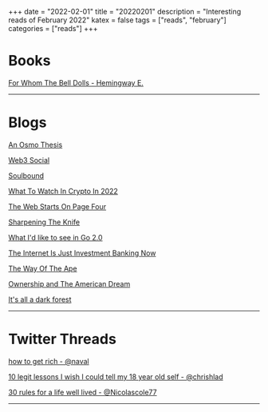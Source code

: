 +++
date = "2022-02-01"
title = "20220201"
description = "Interesting reads of February 2022"
katex = false
tags = ["reads", "february"]
categories = ["reads"]
+++

# Books
[For Whom The Bell Dolls - Hemingway E.](https://www.amazon.es/Whom-Bell-Tolls-Ernest-Hemingway/dp/0099908603)

---

# Blogs
[An Osmo Thesis](https://ctzpy.substack.com/p/an-osmo-thesis)

[Web3 Social](https://30000feet.substack.com/p/issue-52-web-3-social)

[Soulbound](https://vitalik.ca/general/2022/01/26/soulbound.html)

[What To Watch In Crypto In 2022](https://www.readthegeneralist.com/briefing/crypto-2022)

[The Web Starts On Page Four](https://christianheilmann.com/2021/12/20/the-web-starts-on-page-four/)

[Sharpening The Knife](https://wangarian.substack.com/p/sharpening-the-knife?utm_source=twitter)

[What I'd like to see in Go 2.0](https://www.sethvargo.com/what-id-like-to-see-in-go-2/)

[The Internet Is Just Investment Banking Now](https://www.theatlantic.com/technology/archive/2022/02/future-internet-blockchain-investment-banking/621480/)

[The Way Of The Ape](https://nosleep.substack.com/p/the-way-of-the-ape)

[Ownership and The American Dream](https://www.notboring.co/p/ownership-and-the-american-dream)

[It's all a dark forest](https://theknower.substack.com/p/its-all-a-dark-forestº)

---

# Twitter Threads
[how to get rich - @naval](https://twitter.com/naval/status/1002103360646823936)

[10 legit lessons I wish I could tell my 18 year old self - @chrishlad](https://twitter.com/chrishlad/status/1487817713829384199)

[30 rules for a life well lived - @Nicolascole77](https://twitter.com/Nicolascole77/status/1489275823999762432)

---
